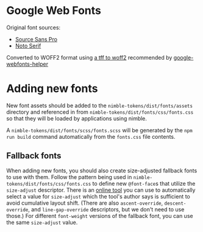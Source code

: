 # Google Web Fonts

Original font sources:

* [Source Sans Pro](https://fonts.google.com/specimen/Source+Sans+Pro)
* [Noto Serif](https://fonts.google.com/noto/specimen/Noto+Serif)

Converted to WOFF2 format using [a tff to woff2](https://everythingfonts.com/ttf-to-woff2) recommended by [google-webfonts-helper](https://github.com/majodev/google-webfonts-helper)

# Adding new fonts

New font assets should be added to the `nimble-tokens/dist/fonts/assets` directory and referenced in from `nimble-tokens/dist/fonts/css/fonts.css` so that they will be loaded by applications using nimble.

A `nimble-tokens/dist/fonts/scss/fonts.scss` will be generated by the `npm run build` command automatically from the `fonts.css` file contents.

## Fallback fonts

When adding new fonts, you should also create size-adjusted fallback fonts to use with them. Follow the pattern being used in `nimble-tokens/dist/fonts/css/fonts.css` to define new `@font-face`s that utilize the `size-adjust` descriptor. There is an [online tool](https://www.industrialempathy.com/perfect-ish-font-fallback/) you can use to automatically select a value for `size-adjust` which the tool's author says is sufficient to avoid cumulative layout shift. (There are also `ascent-override`, `descent-override`, and `line-gap-override` descriptors, but we don't need to use those.) For different `font-weight` versions of the fallback font, you can use the same `size-adjust` value.

